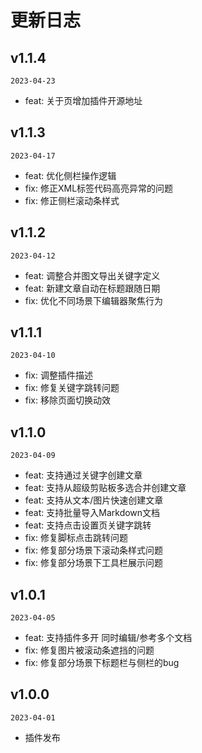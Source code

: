 # 更新日志

## v1.1.4

`2023-04-23`

- feat: 关于页增加插件开源地址

## v1.1.3

`2023-04-17`

- feat: 优化侧栏操作逻辑
- fix: 修正XML标签代码高亮异常的问题
- fix: 修正侧栏滚动条样式

## v1.1.2

`2023-04-12`

- feat: 调整合并图文导出关键字定义
- feat: 新建文章自动在标题跟随日期
- fix: 优化不同场景下编辑器聚焦行为

## v1.1.1

`2023-04-10`

- fix: 调整插件描述
- fix: 修复关键字跳转问题
- fix: 移除页面切换动效

## v1.1.0

`2023-04-09`

- feat: 支持通过关键字创建文章
- feat: 支持从超级剪贴板多选合并创建文章
- feat: 支持从文本/图片快速创建文章
- feat: 支持批量导入Markdown文档
- feat: 支持点击设置页关键字跳转
- fix: 修复脚标点击跳转问题
- fix: 修复部分场景下滚动条样式问题
- fix: 修复部分场景下工具栏展示问题

## v1.0.1

`2023-04-05`

- feat: 支持插件多开 同时编辑/参考多个文档
- fix: 修复图片被滚动条遮挡的问题
- fix: 修复部分场景下标题栏与侧栏的bug

## v1.0.0

`2023-04-01`

- 插件发布